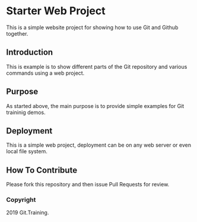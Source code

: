 # Starter Web Project

This is a simple website project for
showing how to use Git and Github together.

## Introduction

This is example is to show different parts
of the Git repository and various commands
using a web project.

## Purpose

As started above, the main purpose is to 
provide simple examples for Git traininig 
demos.

## Deployment

This is a simple web project, deployment
can be on any web server or even local 
file system.

## How To Contribute

Please fork this repository and then issue Pull Requests for review.

### Copyright

2019 Git.Training.